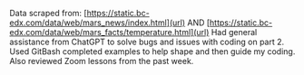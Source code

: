 Data scraped from: [https://static.bc-edx.com/data/web/mars_news/index.html](url) AND [https://static.bc-edx.com/data/web/mars_facts/temperature.html](url)
Had general assistance from ChatGPT to solve bugs and issues with coding on part 2. 
Used GitBash completed examples to help shape and then guide my coding.
Also reviewed Zoom lessons from the past week. 
